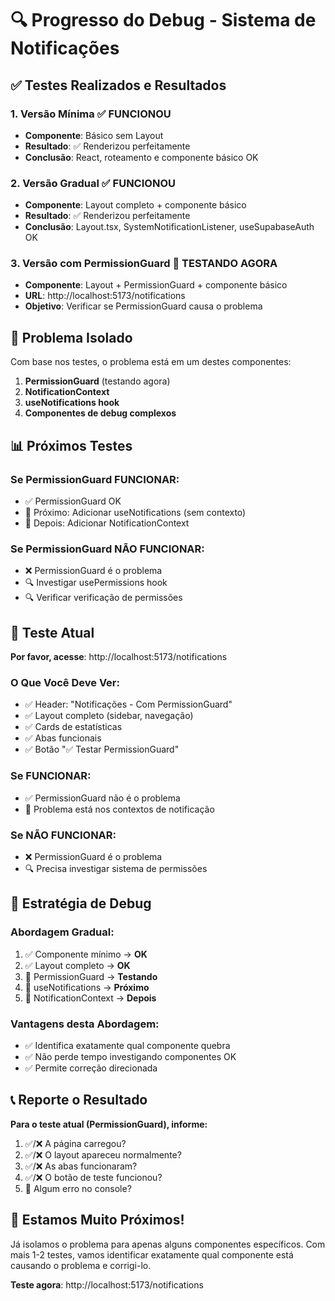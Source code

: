 # 🔍 Progresso do Debug - Sistema de Notificações

## ✅ **Testes Realizados e Resultados**

### **1. Versão Mínima** ✅ **FUNCIONOU**
- **Componente**: Básico sem Layout
- **Resultado**: ✅ Renderizou perfeitamente
- **Conclusão**: React, roteamento e componente básico OK

### **2. Versão Gradual** ✅ **FUNCIONOU**
- **Componente**: Layout completo + componente básico
- **Resultado**: ✅ Renderizou perfeitamente
- **Conclusão**: Layout.tsx, SystemNotificationListener, useSupabaseAuth OK

### **3. Versão com PermissionGuard** 🔄 **TESTANDO AGORA**
- **Componente**: Layout + PermissionGuard + componente básico
- **URL**: http://localhost:5173/notifications
- **Objetivo**: Verificar se PermissionGuard causa o problema

## 🎯 **Problema Isolado**

Com base nos testes, o problema está em um destes componentes:
1. **PermissionGuard** (testando agora)
2. **NotificationContext**
3. **useNotifications hook**
4. **Componentes de debug complexos**

## 📊 **Próximos Testes**

### **Se PermissionGuard FUNCIONAR:**
- ✅ PermissionGuard OK
- 🔄 Próximo: Adicionar useNotifications (sem contexto)
- 🔄 Depois: Adicionar NotificationContext

### **Se PermissionGuard NÃO FUNCIONAR:**
- ❌ PermissionGuard é o problema
- 🔍 Investigar usePermissions hook
- 🔍 Verificar verificação de permissões

## 🧪 **Teste Atual**

**Por favor, acesse**: http://localhost:5173/notifications

### **O Que Você Deve Ver:**
- ✅ Header: "Notificações - Com PermissionGuard"
- ✅ Layout completo (sidebar, navegação)
- ✅ Cards de estatísticas
- ✅ Abas funcionais
- ✅ Botão "✅ Testar PermissionGuard"

### **Se FUNCIONAR:**
- ✅ PermissionGuard não é o problema
- 🎯 Problema está nos contextos de notificação

### **Se NÃO FUNCIONAR:**
- ❌ PermissionGuard é o problema
- 🔍 Precisa investigar sistema de permissões

## 🔄 **Estratégia de Debug**

### **Abordagem Gradual:**
1. ✅ Componente mínimo → **OK**
2. ✅ Layout completo → **OK**
3. 🔄 PermissionGuard → **Testando**
4. 🔄 useNotifications → **Próximo**
5. 🔄 NotificationContext → **Depois**

### **Vantagens desta Abordagem:**
- ✅ Identifica exatamente qual componente quebra
- ✅ Não perde tempo investigando componentes OK
- ✅ Permite correção direcionada

## 📞 **Reporte o Resultado**

**Para o teste atual (PermissionGuard), informe:**
1. ✅/❌ A página carregou?
2. ✅/❌ O layout apareceu normalmente?
3. ✅/❌ As abas funcionaram?
4. ✅/❌ O botão de teste funcionou?
5. 📝 Algum erro no console?

## 🎯 **Estamos Muito Próximos!**

Já isolamos o problema para apenas alguns componentes específicos. Com mais 1-2 testes, vamos identificar exatamente qual componente está causando o problema e corrigi-lo.

**Teste agora**: http://localhost:5173/notifications